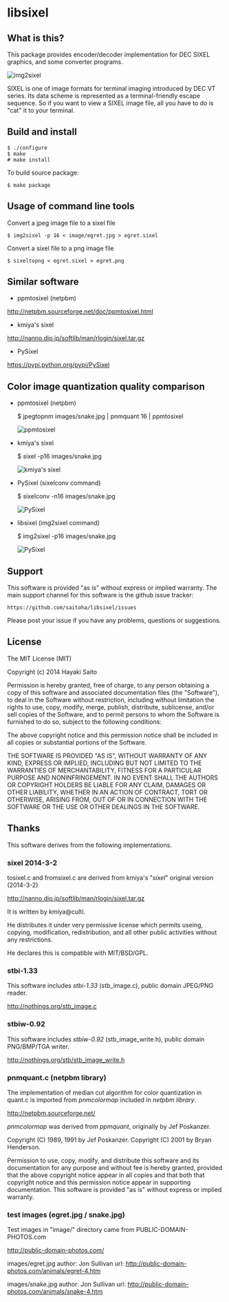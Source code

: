 libsixel
========

## What is this?

This package provides encoder/decoder implementation for DEC SIXEL graphics, and
some converter programs.

![img2sixel](http://zuse.jp/misc/libsixel-1.png)

SIXEL is one of image formats for terminal imaging introduced by DEC VT series.
Its data scheme is represented as a terminal-friendly escape sequence.
So if you want to view a SIXEL image file, all you have to do is "cat" it to your terminal.

## Build and install

```
$ ./configure
$ make
# make install
```

To build source package:

```
$ make package
```

## Usage of command line tools

Convert a jpeg image file to a sixel file

```
$ img2sixel -p 16 < image/egret.jpg > egret.sixel
```

Convert a sixel file to a png image file

```
$ sixeltopng < egret.sixel > egret.png
```

## Similar software

- ppmtosixel (netpbm)

http://netpbm.sourceforge.net/doc/ppmtosixel.html


- kmiya's sixel

http://nanno.dip.jp/softlib/man/rlogin/sixel.tar.gz


- PySixel

https://pypi.python.org/pypi/PySixel


## Color image quantization quality comparison

- ppmtosixel (netpbm)

    $ jpegtopnm images/snake.jpg | pnmquant 16 | ppmtosixel

  ![ppmtosixel](http://zuse.jp/misc/q_ppmtosixel.png)


- kmiya's sixel

    $ sixel -p16 images/snake.jpg

  ![kmiya's sixel](http://zuse.jp/misc/q_sixel.png)


- PySixel (sixelconv command)

    $ sixelconv -n16 images/snake.jpg

  ![PySixel](http://zuse.jp/misc/q_sixelconv.png)


- libsixel (img2sixel command)

    $ img2sixel -p16 images/snake.jpg

  ![PySixel](http://zuse.jp/misc/q_libsixel.png)


## Support

This software is provided "as is" without express or implied warranty.
The main support channel for this software is the github issue tracker:
    
    https://github.com/saitoha/libsixel/issues

Please post your issue if you have any problems, questions or suggestions.


## License

The MIT License (MIT)

Copyright (c) 2014 Hayaki Saito

Permission is hereby granted, free of charge, to any person obtaining a copy of
this software and associated documentation files (the "Software"), to deal in
the Software without restriction, including without limitation the rights to
use, copy, modify, merge, publish, distribute, sublicense, and/or sell copies of
the Software, and to permit persons to whom the Software is furnished to do so,
subject to the following conditions:

The above copyright notice and this permission notice shall be included in all
copies or substantial portions of the Software.

THE SOFTWARE IS PROVIDED "AS IS", WITHOUT WARRANTY OF ANY KIND, EXPRESS OR
IMPLIED, INCLUDING BUT NOT LIMITED TO THE WARRANTIES OF MERCHANTABILITY, FITNESS
FOR A PARTICULAR PURPOSE AND NONINFRINGEMENT. IN NO EVENT SHALL THE AUTHORS OR
COPYRIGHT HOLDERS BE LIABLE FOR ANY CLAIM, DAMAGES OR OTHER LIABILITY, WHETHER
IN AN ACTION OF CONTRACT, TORT OR OTHERWISE, ARISING FROM, OUT OF OR IN
CONNECTION WITH THE SOFTWARE OR THE USE OR OTHER DEALINGS IN THE SOFTWARE.


## Thanks

This software derives from the following implementations.

### sixel 2014-3-2

tosixel.c and fromsixel.c are derived from kmiya's "*sixel*" original version (2014-3-2)

http://nanno.dip.jp/softlib/man/rlogin/sixel.tar.gz

It is written by kmiya@culti.

He distributes it under very permissive license which permits
useing, copying, modification, redistribution, and all other
public activities without any restrictions.

He declares this is compatible with MIT/BSD/GPL.


### stbi-1.33

This software includes *stbi-1.33* (stb_image.c),
public domain JPEG/PNG reader.

http://nothings.org/stb_image.c


### stbiw-0.92

This software includes *stbiw-0.92* (stb_image_write.h),
public domain PNG/BMP/TGA writer.

http://nothings.org/stb/stb_image_write.h


### pnmquant.c (netpbm library)

The implementation of median cut algorithm for color quantization in quant.c
is imported from *pnmcolormap* included in *netpbm library*.

http://netpbm.sourceforge.net/

*pnmcolormap* was derived from *ppmquant*, originally by Jef Poskanzer.


Copyright (C) 1989, 1991 by Jef Poskanzer.
Copyright (C) 2001 by Bryan Henderson.

Permission to use, copy, modify, and distribute this software and its
documentation for any purpose and without fee is hereby granted, provided
that the above copyright notice appear in all copies and that both that
copyright notice and this permission notice appear in supporting
documentation.  This software is provided "as is" without express or
implied warranty.
 
### test images (egret.jpg / snake.jpg)

Test images in "image/" directory came from PUBLIC-DOMAIN-PHOTOS.com

http://public-domain-photos.com/

images/egret.jpg
    author: Jon Sullivan
    url: http://public-domain-photos.com/animals/egret-4.htm

images/snake.jpg
    author: Jon Sullivan
    url: http://public-domain-photos.com/animals/snake-4.htm

